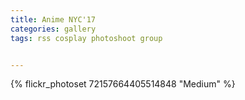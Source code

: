 ```yaml
---
title: Anime NYC'17
categories: gallery
tags: rss cosplay photoshoot group


---
```


{% flickr_photoset 72157664405514848 "Medium" %}